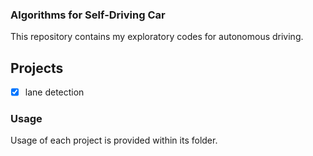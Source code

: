 ### Algorithms for Self-Driving Car

This repository contains my exploratory codes for autonomous driving.

## Projects
- [x] lane detection 

### Usage
Usage of each project is provided within its folder.
